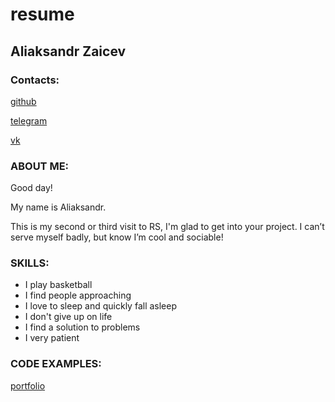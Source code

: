 # resume
 
## Aliaksandr Zaicev
 
### Contacts:

[github](https://github.com/SashaZaicev)

[telegram](https://t.me/sashazaitsau)

[vk](https://vk.com/id53738228)

### ABOUT ME:

Good day! 

My name is Aliaksandr. 

This is my second or third visit to RS, I'm glad to get into your project. 
I can’t serve myself badly, but know I’m cool and sociable!

### SKILLS:

* I play basketball
* I find people approaching
* I love to sleep and quickly fall asleep
* I don't give up on life
* I find a solution to problems
* I very patient

### CODE EXAMPLES:

[portfolio](https://sashazaicev.github.io/portfolio-zaicev/)
